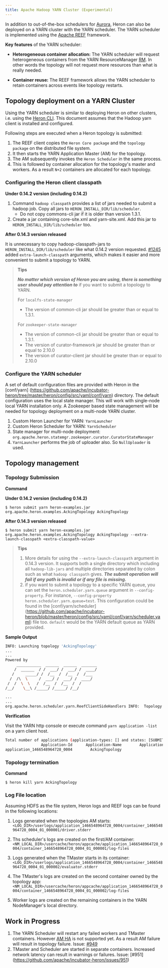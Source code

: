 ```yaml
---
title: Apache Hadoop YARN Cluster (Experimental)
---
```


In addition to out-of-the-box schedulers for [Aurora](../aurora), Heron can also be deployed on a
YARN cluster with the YARN scheduler. The YARN scheduler is implemented using the
[Apache REEF](https://reef.apache.org/) framework.

**Key features** of the YARN scheduler:

* **Heterogeneous container allocation:** The YARN scheduler will request heterogeneous containers
from the YARN ResourceManager [RM](http://hadoop.apache.org/docs/current/hadoop-yarn/hadoop-yarn-site/YARN.html). In other words the topology will not request more resources than what is really needed.

* **Container reuse:** The REEF framework allows the YARN scheduler to retain containers
across events like topology restarts.

## Topology deployment on a YARN Cluster

Using the YARN scheduler is similar to deploying Heron on other clusters, i.e. using the
[Heron CLI](/docs/operators/heron-cli/).
This document assumes that the Hadoop yarn client is installed and configured.

Following steps are executed when a Heron topology is submitted:

1. The REEF client copies the `Heron Core package` and the `topology package` on the distributed file system.
1. It then starts the YARN Application Master (AM) for the topology.
1. The AM subsequently invokes the `Heron Scheduler` in the same process.
1. This is followed by container allocation for the topology's master and workers. As a result `N+2`
containers are allocated for each topology.

### Configuring the Heron client classpath

**Under 0.14.2 version (including 0.14.2)**

  1. Command `hadoop classpath` provides a list of jars needed to submit a hadoop job. Copy all jars to `HERON_INSTALL_DIR/lib/scheduler`.
     * Do not copy commons-cli jar if it is older than version 1.3.1.
  1. Create a jar containing core-site.xml and yarn-site.xml. Add this jar to `HERON_INSTALL_DIR/lib/scheduler` too.

**After 0.14.3 version released**

It is unnecessary to copy hadoop-classpath-jars to `HERON_INSTALL_DIR/lib/scheduler` like what 0.14.2 version requested. [#1245](https://github.com/apache/incubator-heron/issues/1245) added `extra-launch-classpath` arguments, which makes it easier and more convenient to submit a topology to YARN.

> **Tips**
>
>***No matter which version of Heron you are using, there is something user should pay attention to*** if you want to submit a topology to YARN.
>
>For `localfs-state-manager`
>
>* The version of common-cli jar should be greater than or equal to 1.3.1.
>
>For `zookeeper-state-manager`
>
>* The version of common-cli jar should be greater than or equal to 1.3.1.
>* The version of curator-framework jar should be greater than or equal to 2.10.0
>* The version of curator-client jar should be greater than or equal to 2.10.0

### Configure the YARN scheduler

A set of default configuration files are provided with Heron in the [conf/yarn]
(https://github.com/apache/incubator-heron/tree/master/heron/config/src/yaml/conf/yarn) directory.
The default configuration uses the local state manager. This will work with single-node local
YARN installation only. A Zookeeper based state management will be needed for topology
deployment on a multi-node YARN cluster.

1. Custom Heron Launcher for YARN: `YarnLauncher`
1. Custom Heron Scheduler for YARN: `YarnScheduler`
1. State manager for multi-node deployment:
`org.apache.heron.statemgr.zookeeper.curator.CuratorStateManager`
1. `YarnLauncher` performs the job of uploader also. So `NullUploader` is used.

## Topology management

### Topology Submission
**Command**

**Under 0.14.2 version (including 0.14.2)**

`$ heron submit yarn heron-examples.jar org.apache.heron.examples.AckingTopology AckingTopology`


**After 0.14.3 version released**

`$ heron submit yarn heron-examples.jar org.apache.heron.examples.AckingTopology AckingTopology --extra-launch-classpath <extra-classpath-value>`

>**Tips**
>
>1. More details for using the `--extra-launch-classpath` argument in 0.14.3 version. It supports both a single directory which including all `hadoop-lib-jars` and multiple directories separated by colon such as what `hadoop classpath` gives. ***The submit operation will fail if any path is invalid or if any file is missing.***
>2. if you want to submit a topology to a specific YARN queue, you can set the `heron.scheduler.yarn.queue` argument in `--config-property`. For instance, `--config-property heron.scheduler.yarn.queue=test`. This configuration could be found in the [conf/yarn/scheduler]
(https://github.com/apache/incubator-heron/blob/master/heron/config/src/yaml/conf/yarn/scheduler.yaml) file too. `default` would be the YARN default queue as YARN provided.

**Sample Output**

```bash
INFO: Launching topology 'AckingTopology'
...
...
Powered by
     ___________  ______  ______  _______
    /  ______  / /  ___/ /  ___/ /  ____/
   /     _____/ /  /__  /  /__  /  /___
  /  /\  \     /  ___/ /  ___/ /  ____/
 /  /  \  \   /  /__  /  /__  /  /
/__/    \__\ /_____/ /_____/ /__/

...
...
org.apache.heron.scheduler.yarn.ReefClientSideHandlers INFO:  Topology AckingTopology is running, jobId AckingTopology.
```

**Verification**

Visit the YARN http console or execute command `yarn application -list` on a yarn client host.

```bash
Total number of applications (application-types: [] and states: [SUBMITTED, ACCEPTED, RUNNING]):1
                Application-Id	    Application-Name	    Application-Type	      User	     Queue	             State	       Final-State	       Progress	                       Tracking-URL
application_1466548964728_0004	      AckingTopology	                YARN	     heron	   default	           RUNNING	         UNDEFINED	             0%	                                N/A
```

### Topology termination
**Command**

`$ heron kill yarn AckingTopology`


### Log File location

Assuming HDFS as the file system, Heron logs and REEF logs can be found in the following locations:

1. Logs generated when the topologies AM starts:
`<LOG_DIR>/userlogs/application_1466548964728_0004/container_1466548964728_0004_01_000001/driver.stderr`

1. Ths scheduler's logs are created on the first/AM container:
`<NM_LOCAL_DIR>/usercache/heron/appcache/application_1466548964728_0004/container_1466548964728_0004_01_000001/log-files`

1. Logs generated when the TMaster starts in its container:
`<LOG_DIR>/userlogs/application_1466548964728_0004/container_1466548964728_0004_01_000002/evaluator.stderr`

1. The TMaster's logs are created on the second container owned by the topology app:
`<NM_LOCAL_DIR>/usercache/heron/appcache/application_1466548964728_0004/container_1466548964728_0004_01_000002/log-files`

1. Worker logs are created on the remaining containers in the YARN NodeManager's local directory.


## Work in Progress

1. The YARN Scheduler will restart any failed workers and TMaster containers. However [AM HA](https://hadoop.apache.org/docs/r2.7.1/hadoop-yarn/hadoop-yarn-site/ResourceManagerHA.html)  is not
 supported yet. As a result AM failure will result in topology failure.
 Issue: [#949](https://github.com/apache/incubator-heron/issues/949)
1. TMaster and Scheduler are started in separate containers. Increased network latency can result
 in warnings or failures. Issue: [#951] (https://github.com/apache/incubator-heron/issues/951)
